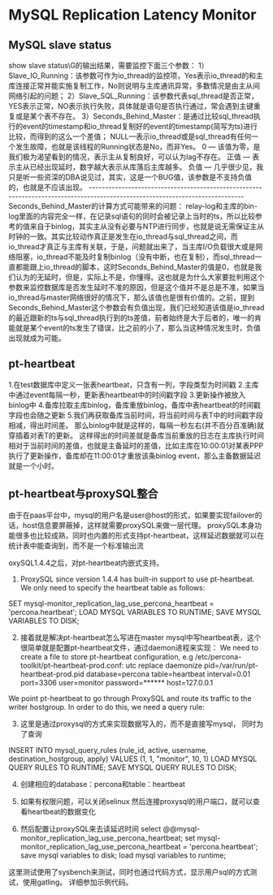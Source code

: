 # MySQL Replication Latency Monitor

## MySQL slave status

show slave status\G的输出结果，需要监控下面三个参数： 1）Slave_IO_Running：该参数可作为io_thread的监控项，Yes表示io_thread的和主库连接正常并能实施复制工作，No则说明与主库通讯异常，多数情况是由主从间网络引起的问题； 2）Slave_SQL_Running：该参数代表sql_thread是否正常，YES表示正常，NO表示执行失败，具体就是语句是否执行通过，常会遇到主键重复或是某个表不存在。  3）Seconds_Behind_Master：是通过比较sql_thread执行的event的timestamp和io_thread复制好的event的timestamp(简写为ts)进行比较，而得到的这么一个差值； NULL—表示io_thread或是sql_thread有任何一个发生故障，也就是该线程的Running状态是No，而非Yes。 0 — 该值为零，是我们极为渴望看到的情况，表示主从复制良好，可以认为lag不存在。 正值 — 表示主从已经出现延时，数字越大表示从库落后主库越多。 负值 — 几乎很少见，我只是听一些资深的DBA说见过，其实，这是一个BUG值，该参数是不支持负值的，也就是不应该出现。 ----------------------------------------------------------------------------------------------------------------------------- Seconds_Behind_Master的计算方式可能带来的问题： relay-log和主库的bin-log里面的内容完全一样，在记录sql语句的同时会被记录上当时的ts，所以比较参考的值来自于binlog，其实主从没有必要与NTP进行同步，也就是说无需保证主从时钟的一致。其实比较动作真正是发生在io_thread与sql_thread之间，而io_thread才真正与主库有关联，于是，问题就出来了，当主库I/O负载很大或是网络阻塞，io_thread不能及时复制binlog（没有中断，也在复制），而sql_thread一直都能跟上io_thread的脚本，这时Seconds_Behind_Master的值是0，也就是我们认为的无延时，但是，实际上不是，你懂得。这也就是为什么大家要批判用这个参数来监控数据库是否发生延时不准的原因，但是这个值并不是总是不准，如果当io_thread与master网络很好的情况下，那么该值也是很有价值的。之前，提到Seconds_Behind_Master这个参数会有负值出现，我们已经知道该值是io_thread的最近跟新的ts与sql_thread执行到的ts差值，前者始终是大于后者的，唯一的肯能就是某个event的ts发生了错误，比之前的小了，那么当这种情况发生时，负值出现就成为可能。

## pt-heartbeat

1.在test数据库中定义一张表heartbeat，只含有一列，字段类型为时间戳
2.主库中通过event每隔一秒，更新表heartbeat中的时间戳字段
3.更新操作被放入binlog中
4.备库拉取主库binlog，备库重放binlog，备库中表heartbeat的时间戳字段也会随之更新
5.我们再获取备库当前时间，将当前时间与表T中的时间戳字段相减，得出时间差。
那么binlog中就是这样的，每隔一秒左右(并不百分百准确)就穿插着对表T的更新。
这样得出的时间差就是备库当前重放的日志在主库执行时间相对于当前时间的差值，也就是主备延时的差值，比如主库在10:00:01对某表PPP执行了更新操作，备库却在11:00:01才重放该条binlog event，那么主备数据延迟就是一个小时。

## pt-heartbeat与proxySQL整合

由于在paas平台中，mysql的用户名是user@host的形式，如果要实现failover的话，host信息要屏蔽掉，这样就需要proxySQL来做一层代理。
proxySQL本身功能很多也比较成熟，同时也内置的形式支持pt-heartbeat，这样延迟数据就可以在统计表中能查询到，而不是一个标准输出流

oxySQL1.4.4之后，对pt-heartbeat内嵌式支持。
1.	ProxySQL since version 1.4.4 has built-in support to use pt-heartbeat. We only need to specify the heartbeat table as follows:

SET mysql-monitor_replication_lag_use_percona_heartbeat = 'percona.heartbeat';
LOAD MYSQL VARIABLES TO RUNTIME;
SAVE MYSQL VARIABLES TO DISK;

2.	接着就是解决pt-heartbeat怎么写进在master mysql中写heartbeat表，这个很简单就是配置pt-heartbeat文件，通过daemon进程来实现：
We need to create a file to store pt-heartbeat configuration, e.g /etc/percona-toolkit/pt-heartbeat-prod.conf:
utc
replace
daemonize
pid=/var/run/pt-heartbeat-prod.pid
database=percona
table=heartbeat
interval=0.01
port=3306
user=monitor
password=******
host=127.0.0.1

We point pt-heartbeat to go through ProxySQL and route its traffic to the writer hostgroup. In order to do this, we need a query rule:

3.	这里是通过proxysql的方式来实现数据写入的，而不是直接写mysql，
同时为了查询

INSERT INTO mysql_query_rules (rule_id, active, username, destination_hostgroup, apply) VALUES (1, 1, "monitor", 10, 1)
LOAD MYSQL QUERY RULES TO RUNTIME;
SAVE MYSQL QUERY RULES TO DISK;

4.	创建相应的database：percona和table：heartbeat

5.	如果有权限问题，可以关闭selinux
然后连接proxysql的用户端口，就可以查看heartbeat的数据变化

6.	然后配置让proxySQL来去读延迟时间
select @@mysql-monitor_replication_lag_use_percona_heartbeat;
set mysql-monitor_replication_lag_use_percona_heartbeat = 'percona.heartbeat';
save mysql variables to disk; load mysql variables to runtime;

这里测试使用了sysbench来测试，同时也通过代码方式，显示用户sql的方式测试，使用gatling。
详细参加示例代码。
